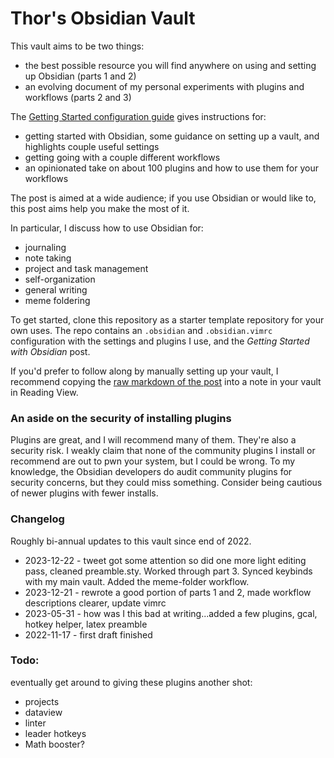 # Thor's Obsidian Vault
This vault aims to be two things:
- the best possible resource you will find anywhere on using and setting up Obsidian (parts 1 and 2)
- an evolving document of my personal experiments with plugins and workflows (parts 2 and 3)

The [Getting Started configuration guide](https://github.com/thor314/obsidian-setup/blob/main/Getting%20Started%20with%20Obsidian.md) gives instructions for:
- getting started with Obsidian, some guidance on setting up a vault, and highlights couple useful settings
- getting going with a couple different workflows
- an opinionated take on about 100 plugins and how to use them for your workflows

The post is aimed at a wide audience; if you use Obsidian or would like to, this post aims help you make the most of it.

In particular, I discuss how to use Obsidian for:
- journaling
- note taking
- project and task management
- self-organization
- general writing 
- meme foldering

To get started, clone this repository as a starter template repository for your own uses. The repo contains an `.obsidian` and `.obsidian.vimrc` configuration with the settings and plugins I use, and the *Getting Started with Obsidian* post. 

If you'd prefer to follow along by manually setting up your vault, I recommend copying the [raw markdown of the post](https://raw.githubusercontent.com/thor314/obsidian-setup/main/Getting%20Started%20with%20Obsidian.md) into a note in your vault in Reading View. 

### An aside on the security of installing plugins
Plugins are great, and I will recommend many of them. They're also a security risk. I weakly claim that none of the
community plugins I install or recommend are out to pwn your system, but I could be wrong. To my knowledge, the Obsidian
developers do audit community plugins for security concerns, but they could miss something. Consider being cautious of
newer plugins with fewer installs.

### Changelog
Roughly bi-annual updates to this vault since end of 2022.
- 2023-12-22 - tweet got some attention so did one more light editing pass, cleaned preamble.sty. Worked through part 3. Synced keybinds with my main vault. Added the meme-folder workflow. 
- 2023-12-21 - rewrote a good portion of parts 1 and 2, made workflow descriptions clearer, update vimrc
- 2023-05-31 - how was I this bad at writing...added a few plugins, gcal, hotkey helper, latex preamble
- 2022-11-17 - first draft finished

### Todo: 
eventually get around to giving these plugins another shot:
- projects
- dataview
- linter
- leader hotkeys
- Math booster?

